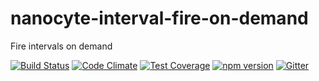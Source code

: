 # nanocyte-interval-fire-on-demand
Fire intervals on demand

[![Build Status](https://travis-ci.org/octoblu/nanocyte-interval-fire-on-demand.svg?branch=master)](https://travis-ci.org/octoblu/nanocyte-interval-fire-on-demand)
[![Code Climate](https://codeclimate.com/github/octoblu/nanocyte-interval-fire-on-demand/badges/gpa.svg)](https://codeclimate.com/github/octoblu/nanocyte-interval-fire-on-demand)
[![Test Coverage](https://codeclimate.com/github/octoblu/nanocyte-interval-fire-on-demand/badges/coverage.svg)](https://codeclimate.com/github/octoblu/nanocyte-interval-fire-on-demand)
[![npm version](https://badge.fury.io/js/nanocyte-interval-fire-on-demand.svg)](http://badge.fury.io/js/nanocyte-interval-fire-on-demand)
[![Gitter](https://badges.gitter.im/octoblu/help.svg)](https://gitter.im/octoblu/help)
